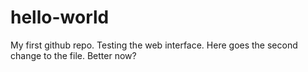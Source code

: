 # hello-world
My first github repo.
Testing the web interface.
Here goes the second change to the file. Better now?

